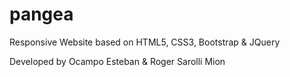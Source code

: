 # pangea

Responsive Website based on HTML5, CSS3, Bootstrap & JQuery

Developed by Ocampo Esteban & Roger Sarolli Mion
